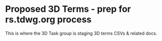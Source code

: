 # Proposed 3D Terms - prep for rs.tdwg.org process

This is where the 3D Task group is staging 3D terms CSVs & related docs.
